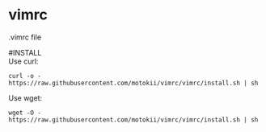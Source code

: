 # vimrc
.vimrc file

#INSTALL  
Use curl:

    curl -o - https://raw.githubusercontent.com/motokii/vimrc/vimrc/install.sh | sh

  
Use wget:  

    wget -O - https://raw.githubusercontent.com/motokii/vimrc/vimrc/install.sh | sh
